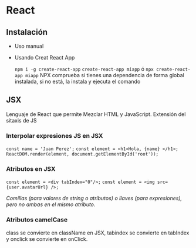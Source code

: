 # React



## Instalación
- Uso manual

- Usando Creat React App

  `npm i -g create-react-app`
  `create-react-app miapp`
   ó
  `npx create-react-app miapp`
  NPX comprueba si tienes una dependencia de forma global instalada, si no está, la instala y ejecuta el comando
  
  
## JSX
Lenguaje de React que permite Mezclar HTML y JavaScript.
Extensión del sitaxis de JS

### Interpolar expresiones JS en JSX
`const name = 'Juan Perez';`
`const element = <h1>Hola, {name} </h1>;`
`ReactDOM.render(element, document.getElementById('root'));`

### Atributos en JSX
`const element = <div tabIndex="0"/>;`
`const element = <img src={user.avatarUrl} />;`

*Comillas (para valores de string o atributos) o llaves (para expresiones), pero no ambas en el mismo atributo.*

### Atributos camelCase
class se convierte en className en JSX, tabindex se convierte en tabIndex y onclick se convierte en onClick.